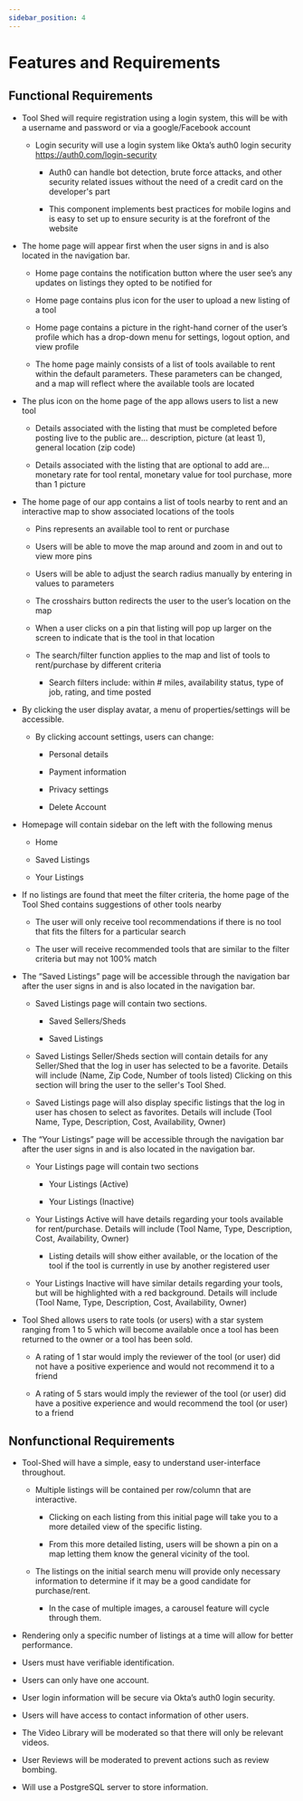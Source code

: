 ```yaml
---
sidebar_position: 4
---
```


# Features and Requirements
## Functional Requirements 

- Tool Shed will require registration using a login system, this will be with a username and password or via a google/Facebook account 

    - Login security will use a login system like Okta’s auth0 login security https://auth0.com/login-security 

      - Auth0 can handle bot detection, brute force attacks, and other security related issues without the need of a credit card on the developer's part 

      - This component implements best practices for mobile logins and is easy to set up to ensure security is at the forefront of the website 

- The home page will appear first when the user signs in and is also located in the navigation bar. 

    - Home page contains the notification button where the user see’s any updates on listings they opted to be notified for 

    - Home page contains plus icon for the user to upload a new listing of a tool 

    - Home page contains a picture in the right-hand corner of the user’s profile which has a drop-down menu for settings, logout option, and view profile 

    - The home page mainly consists of a list of tools available to rent within the default parameters. These parameters can be changed, and a map will reflect where the available tools are located 

- The plus icon on the home page of the app allows users to list a new tool  

    - Details associated with the listing that must be completed before posting live to the public are... description, picture (at least 1), general location (zip code) 

    - Details associated with the listing that are optional to add are... monetary rate for tool rental, monetary value for tool purchase, more than 1 picture 

- The home page of our app contains a list of tools nearby to rent and an interactive map to show associated locations of the tools 

    - Pins represents an available tool to rent or purchase 

    - Users will be able to move the map around and zoom in and out to view more pins 

    - Users will be able to adjust the search radius manually by entering in values to parameters 

    - The crosshairs button redirects the user to the user’s location on the map 

    - When a user clicks on a pin that listing will pop up larger on the screen to indicate that is the tool in that location 

    - The search/filter function applies to the map and list of tools to rent/purchase by different criteria 

      - Search filters include: within # miles, availability status, type of job, rating, and time posted 

- By clicking the user display avatar, a menu of properties/settings will be accessible. 

    - By clicking account settings, users can change: 

      - Personal details 

      - Payment information 

      - Privacy settings 

      - Delete Account 

- Homepage will contain sidebar on the left with the following menus 

    - Home 

    - Saved Listings 

    - Your Listings 

 

- If no listings are found that meet the filter criteria, the home page of the Tool Shed contains suggestions of other tools nearby 

    - The user will only receive tool recommendations if there is no tool that fits the filters for a particular search 

    - The user will receive recommended tools that are similar to the filter criteria but may not 100% match 

 

- The “Saved Listings” page will be accessible through the navigation bar after the user signs in and is also located in the navigation bar. 

    - Saved Listings page will contain two sections. 

      - Saved Sellers/Sheds 

      - Saved Listings 

    - Saved Listings Seller/Sheds section will contain details for any Seller/Shed that the log in user has selected to be a favorite. Details will include (Name, Zip Code, Number of tools listed) Clicking on this section will bring the user to the seller's Tool Shed. 

    - Saved Listings page will also display specific listings that the log in user has chosen to select as favorites. Details will include (Tool Name, Type, Description, Cost, Availability, Owner) 

 

- The “Your Listings” page will be accessible through the navigation bar after the user signs in and is also located in the navigation bar. 

    - Your Listings page will contain two sections 

      - Your Listings (Active) 

      - Your Listings (Inactive) 

    - Your Listings Active will have details regarding your tools available for rent/purchase. Details will include (Tool Name, Type, Description, Cost, Availability, Owner) 

      - Listing details will show either available, or the location of the tool if the tool is currently in use by another registered user 

    - Your Listings Inactive will have similar details regarding your tools, but will be highlighted with a red background. Details will include (Tool Name, Type, Description, Cost, Availability, Owner) 

 

- Tool Shed allows users to rate tools (or users) with a star system ranging from 1 to 5 which will become available once a tool has been returned to the owner or a tool has been sold. 

    - A rating of 1 star would imply the reviewer of the tool (or user) did not have a positive experience and would not recommend it to a friend 

    - A rating of 5 stars would imply the reviewer of the tool (or user) did have a positive experience and would recommend the tool (or user) to a friend 

 

 

 

## Nonfunctional Requirements 

- Tool-Shed will have a simple, easy to understand user-interface throughout. 

    - Multiple listings will be contained per row/column that are interactive. 

      - Clicking on each listing from this initial page will take you to a more detailed view of the specific listing. 

      - From this more detailed listing, users will be shown a pin on a map letting them know the general vicinity of the tool.  

 

    - The listings on the initial search menu will provide only necessary information to determine if it may be a good candidate for purchase/rent. 

      - In the case of multiple images, a carousel feature will cycle through them. 

- Rendering only a specific number of listings at a time will allow for better performance. 

- Users must have verifiable identification. 

- Users can only have one account. 

- User login information will be secure via Okta’s auth0 login security. 

- Users will have access to contact information of other users. 

- The Video Library will be moderated so that there will only be relevant videos. 

- User Reviews will be moderated to prevent actions such as review bombing. 

- Will use a PostgreSQL server to store information. 
